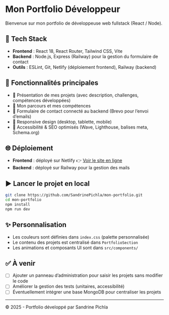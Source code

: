 # Mon Portfolio Développeur

Bienvenue sur mon portfolio de développeuse web fullstack (React / Node).

## 🚀 Tech Stack

- **Frontend** : React 18, React Router, Tailwind CSS, Vite
- **Backend** : Node.js, Express (Railway) pour la gestion du formulaire de contact
- **Outils** : ESLint, Git, Netlify (déploiement frontend), Railway (backend)

## 🧩 Fonctionnalités principales

- 📁 Présentation de mes projets (avec description, challenges, compétences développées)
- 📜 Mon parcours et mes compétences
- 📩 Formulaire de contact connecté au backend (Brevo pour l’envoi d’emails)
- 📱 Responsive design (desktop, tablette, mobile)
- 🔎 Accessibilité & SEO optimisés (Wave, Lighthouse, balises meta, Schema.org)

## 🌐 Déploiement

- **Frontend** : déployé sur Netlify 👉 [Voir le site en ligne](https://taupe-lollipop-8d4dc7.netlify.app/)  
- **Backend** : déployé sur Railway pour la gestion des mails

## ▶️ Lancer le projet en local

```bash
git clone https://github.com/SandrinePichla/mon-portfolio.git
cd mon-portfolio
npm install
npm run dev
```

## ✨ Personnalisation

- Les couleurs sont définies dans `index.css` (palette personnalisée)
- Le contenu des projets est centralisé dans `PortfolioSection`
- Les animations et composants UI sont dans `src/components/`

## ✅ À venir

- [ ] Ajouter un panneau d’administration pour saisir les projets sans modifier le code
- [ ] Améliorer la gestion des tests (unitaires, accessibilité)
- [ ] Éventuellement intégrer une base MongoDB pour centraliser les projets

---

© 2025 - Portfolio développé par Sandrine Pichla

